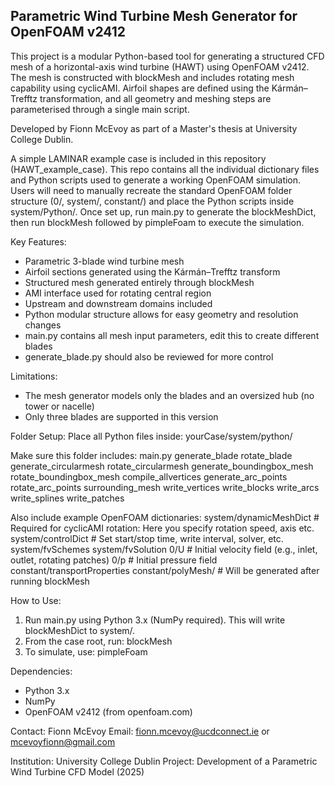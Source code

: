 Parametric Wind Turbine Mesh Generator for OpenFOAM v2412
----------------------------------------------------------

This project is a modular Python-based tool for generating a structured CFD mesh of a horizontal-axis 
wind turbine (HAWT) using OpenFOAM v2412. The mesh is constructed with blockMesh and includes rotating 
mesh capability using cyclicAMI. Airfoil shapes are defined using the Kármán–Trefftz transformation, 
and all geometry and meshing steps are parameterised through a single main script.

Developed by Fionn McEvoy as part of a Master's thesis at University College Dublin.

A simple LAMINAR example case is included in this repository (HAWT_example_case).
This repo contains all the individual dictionary files and Python scripts used to generate a working OpenFOAM simulation. Users will need to manually recreate the standard OpenFOAM folder structure (0/, system/, constant/) and place the Python scripts inside system/Python/. Once set up, run main.py to generate the blockMeshDict, then run blockMesh followed by pimpleFoam to execute the simulation.

Key Features:
- Parametric 3-blade wind turbine mesh
- Airfoil sections generated using the Kármán–Trefftz transform
- Structured mesh generated entirely through blockMesh
- AMI interface used for rotating central region
- Upstream and downstream domains included
- Python modular structure allows for easy geometry and resolution changes
- main.py contains all mesh input parameters, edit this to create different blades 
- generate_blade.py should also be reviewed for more control

Limitations:
- The mesh generator models only the blades and an oversized hub (no tower or nacelle)
- Only three blades are supported in this version

Folder Setup:
Place all Python files inside:
  yourCase/system/python/

Make sure this folder includes:
	main.py
	generate_blade
	rotate_blade
	generate_circularmesh
	rotate_circularmesh
	generate_boundingbox_mesh
	rotate_boundingbox_mesh
	compile_allvertices
	generate_arc_points
	rotate_arc_points
	surrounding_mesh
	write_vertices
	write_blocks
	write_arcs
	write_splines
	write_patches

Also include example OpenFOAM dictionaries:
    system/dynamicMeshDict    # Required for cyclicAMI rotation: Here you specify rotation speed, axis etc.
    system/controlDict        # Set start/stop time, write interval, solver, etc.
    system/fvSchemes
    system/fvSolution
    0/U                       # Initial velocity field (e.g., inlet, outlet, rotating patches)
    0/p                       # Initial pressure field
    constant/transportProperties
    constant/polyMesh/        # Will be generated after running blockMesh

How to Use:
1. Run main.py using Python 3.x (NumPy required). This will write blockMeshDict to system/.
2. From the case root, run:
       blockMesh
3. To simulate, use:
       pimpleFoam


Dependencies:
- Python 3.x
- NumPy
- OpenFOAM v2412 (from openfoam.com)

Contact:
Fionn McEvoy
Email: fionn.mcevoy@ucdconnect.ie or mcevoyfionn@gmail.com

Institution:
University College Dublin
Project: Development of a Parametric Wind Turbine CFD Model (2025)
